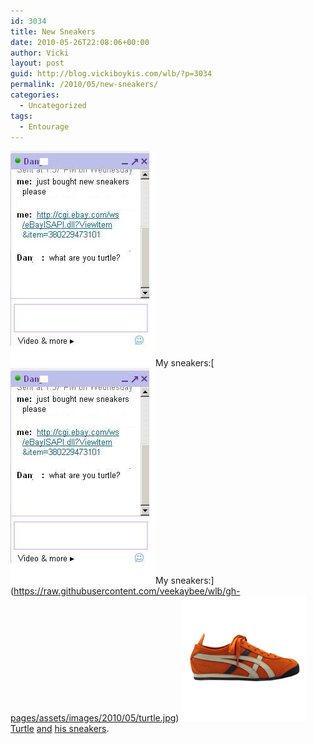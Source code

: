 ```yaml
---
id: 3034
title: New Sneakers
date: 2010-05-26T22:08:06+00:00
author: Vicki
layout: post
guid: http://blog.vickiboykis.com/wlb/?p=3034
permalink: /2010/05/new-sneakers/
categories:
  - Uncategorized
tags:
  - Entourage
---
```

[<img class="aligncenter size-full wp-image-3036" title="turtle" src="https://raw.githubusercontent.com/veekaybee/wlb/gh-pages/assets/images/2010/05/turtle1.jpg" alt="" width="232" height="345" />](https://raw.githubusercontent.com/veekaybee/wlb/gh-pages/assets/images/2010/05/turtle1.jpg)My sneakers:[[<img class="aligncenter size-full wp-image-3036" title="turtle" src="https://raw.githubusercontent.com/veekaybee/wlb/gh-pages/assets/images/2010/05/turtle1.jpg" alt="" width="232" height="345" />](https://raw.githubusercontent.com/veekaybee/wlb/gh-pages/assets/images/2010/05/turtle1.jpg)My sneakers:](https://raw.githubusercontent.com/veekaybee/wlb/gh-pages/assets/images/2010/05/turtle.jpg) [<img class="aligncenter size-full wp-image-3035" title="hk63e0617right200" src="https://raw.githubusercontent.com/veekaybee/wlb/gh-pages/assets/images/2010/05/hk63e0617right200.jpg" alt="" width="200" height="200" />](https://raw.githubusercontent.com/veekaybee/wlb/gh-pages/assets/images/2010/05/hk63e0617right200.jpg)[Turtle](http://en.wikipedia.org/wiki/Turtle_%28Entourage%29) [and](http://www.ehow.com/how_4599888_dress-like-turtle-hbos-entourage.html) [his sneakers](http://sneakermestupid.com/entourage-season-6-turtle-and-his-sneakers/).